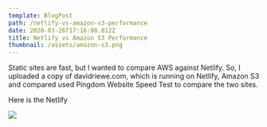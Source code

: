```yaml
---
template: BlogPost
path: /netlify-vs-amazon-s3-performance
date: 2020-03-26T17:16:08.812Z
title: Netlify vs Amazon S3 Performance
thumbnail: /assets/amazon-s3.png
---
```

Static sites are fast, but I wanted to compare AWS against Netlify. So, I uploaded a copy of davidriewe.com, which is running on Netlify,  Amazon S3 and compared used Pingdom Website Speed Test to compare the two sites.

Here is the Netlify

![](/assets/netlify.png)

